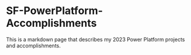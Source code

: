 # SF-PowerPlatform-Accomplishments
This is a markdown page that describes my 2023 Power Platform projects and accomplishments.
